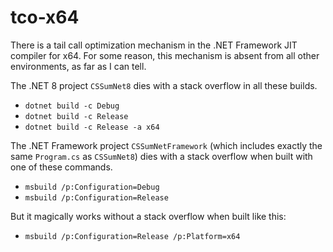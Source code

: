 # tco-x64

There is a tail call optimization mechanism in the .NET Framework JIT compiler for x64. For some reason, this mechanism is absent from all other environments, as far as I can tell. 

The .NET 8 project `CSSumNet8` dies with a stack overflow in all these builds.

* `dotnet build -c Debug`
* `dotnet build -c Release`
* `dotnet build -c Release -a x64`

The .NET Framework project `CSSumNetFramework` (which includes exactly the same `Program.cs` as `CSSumNet8`) dies with a stack overflow when built with one of these commands.

* `msbuild /p:Configuration=Debug`
* `msbuild /p:Configuration=Release`

But it magically works without a stack overflow when built like this:

* `msbuild /p:Configuration=Release /p:Platform=x64`

